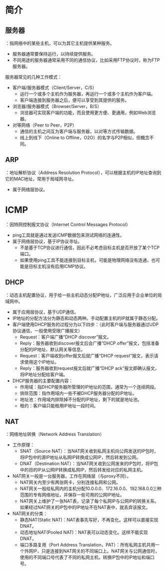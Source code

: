 # 简介

## 服务器

：指网络中的某些主机，可以为其它主机提供某种服务。
- 服务器通常要保持运行，以持续提供服务。
- 不同用途的服务器通常采用不同的通信协议，比如采用FTP协议时，称为FTP服务器。

服务器常见的几种工作模式：
- 客户端/服务器模式（Client/Server，C/S）
  - 运行一个或多个主机作为服务器，再运行一个或多个主机作为客户端。
  - 客户端连接到服务器之后，便可以享受到其提供的服务。
- 浏览器/服务器模式（Browser/Server，B/S）
  - 浏览器可实现客户端的功能，而且使用更方便、更通用，例如Web浏览器。
- 对等网络（Peer to Peer，P2P）
  - 通信的主机之间互为客户端与服务器，以对等方式传输数据。
  - 线上到线下（Online to Offline，O2O）的名字与P2P相似，但概念不同。

## ARP

：地址解析协议（Address Resolution Protocol），可以根据主机的IP地址查询到它的MAC地址，常用于局域网寻址。
- 属于网络层协议。

# ICMP

：因特网控制报文协议（Internet Control Messages Protocol）
- ping工具就是通过发送ICMP数据包来测试网络的连通性。
- 属于网络层协议，基于IP协议寻址。
  - 不是基于TCP协议进行通信，因此不必考虑目标主机是否开放了某个TCP端口。
  - 如果使用ping工具不能连接到目标主机，可能是物理网络没有连通，也可能是目标主机没有启用ICMP协议。

## DHCP

：动态主机配置协议，用于给一些主机动态分配IP地址，广泛应用于企业单位的局域网中。
- 属于应用层协议，基于UDP通信。
- IP地址的分配方法分为静态和动态两种。手动配置主机的IP就属于静态分配。
- 客户端使用DHCP服务的过程分为以下四步：（此时客户端与服务器通过UDP协议通信，一般使用受限广播报文）
  - Request：客户端广播“DHCP discover”报文。
  - Reply：服务器收到discover报文后会广播“DHCP offer”报文，包括准备分配的IP地址、默认网关等信息。
  - Request：客户端收到offer报文后就广播“DHCP request”报文，表示请求使用这个IP地址。
  - Reply：服务器收到request报文后就广播“DHCP ack”报文即确认报文，将IP地址分配给客户端。
- DHCP服务器的主要配置内容：
  - 作用域：指DHCP服务器所管理的IP地址的范围，通常为一个连续网段。
  - 排除范围：指作用域内一些不被DHCP服务器分配的IP地址。
  - 地址池：作用域内排除掉不分配的IP地址，剩下的就是地址池。
  - 租约：客户端只能租用IP地址一段时间。

## NAT

：网络地址转换（Network Address Translation）
- 工作原理：
  - SNAT（Source NAT）：当NAT网关收到私网主机向公网发送的IP包时，将IP包中的源IP地址从私网IP转换成公网IP，然后转发到公网。
  - DNAT（Destination NAT）：当NAT网关收到公网发来的IP包时，将IP包中的目的IP从公网IP转换成私网IP，然后转发给对应的私网主机。
- NAT网关一般是一台服务器，工作在网络层（与proxy不同）。
  - NAT网关内至少有两张网卡，分别连接私网和公网。
  - NAT网关一般给私网内的主机分配10.0.0.0、172.16.0.0、192.168.0.0三种范围的专有网络地址，并保存一些可用的公网IP地址。
  - NAT网关上维护了一张NAT表，记录了每个私网IP与公网IP的转换关系。如果经过NAT网关的IP包中的IP地址不在NAT表中，就丢弃该报文。
- NAT网关的分类：
  - 静态NAT(Static NAT)：NAT表事先写好，不再变化。这样可以直接实现DNAT。
  - 动态地址NAT(Pooled NAT)：NAT表可以动态变化。这样不能实现DNAT。
  - 端口多路复用（Port Address Translation，PAT）：所有私网主机共用一个外网IP，只是连接到NAT网关的不同端口上。NAT网关与公网通信时，使用的不同端口号代表了不同的私网主机，转换IP包中的IP地址和端口号。
